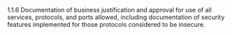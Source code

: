 1.1.6 Documentation of business 
justification and approval for use of all 
services, protocols, and ports allowed, 
including documentation of security 
features implemented for those 
protocols considered to be insecure. 

 


